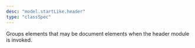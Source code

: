```yaml
---
desc: "model.startLike.header"
type: "classSpec"
---
```


Groups elements that may be document elements when the header module is invoked.